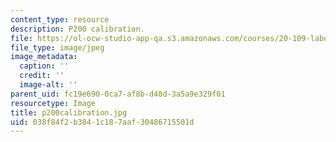 ```yaml
---
content_type: resource
description: P200 calibration.
file: https://ol-ocw-studio-app-qa.s3.amazonaws.com/courses/20-109-laboratory-fundamentals-in-biological-engineering-fall-2007/038f84f2b3841c187aaf30486715501d_p200calibration.jpg
file_type: image/jpeg
image_metadata:
  caption: ''
  credit: ''
  image-alt: ''
parent_uid: fc19e690-0ca7-af8b-d48d-3a5a9e329f01
resourcetype: Image
title: p200calibration.jpg
uid: 038f84f2-b384-1c18-7aaf-30486715501d
---
```

